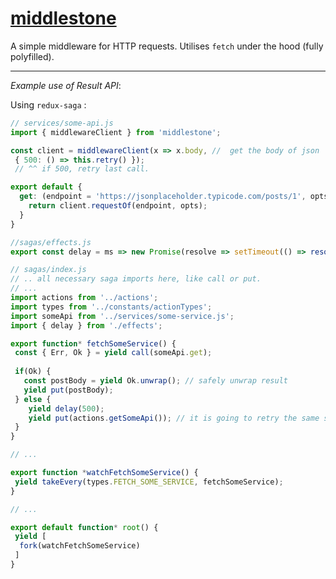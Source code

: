 # [middlestone]()

A simple middleware for HTTP requests. Utilises `fetch` under the hood (fully polyfilled).
 
_ _ _

*Example use of Result API*:

Using `redux-saga` :

```javascript
// services/some-api.js
import { middlewareClient } from 'middlestone';

const client = middlewareClient(x => x.body, //  get the body of json
 { 500: () => this.retry() }); 
 // ^^ if 500, retry last call.

export default { 
  get: (endpoint = 'https://jsonplaceholder.typicode.com/posts/1', opts = {}) => {
    return client.requestOf(endpoint, opts);
  }
}
```

```javascript
//sagas/effects.js
export const delay = ms => new Promise(resolve => setTimeout(() => resolve(), ms);
```

```javascript
// sagas/index.js
// .. all necessary saga imports here, like call or put.
// ...
import actions from '../actions';
import types from '../constants/actionTypes';
import someApi from '../services/some-service.js';
import { delay } from './effects';

export function* fetchSomeService() {
 const { Err, Ok } = yield call(someApi.get);
 
 if(Ok) {
   const postBody = yield Ok.unwrap(); // safely unwrap result
   yield put(postBody);
 } else {
    yield delay(500);
    yield put(actions.getSomeApi()); // it is going to retry the same step
 }
}

// ... 

export function *watchFetchSomeService() {
 yield takeEvery(types.FETCH_SOME_SERVICE, fetchSomeService);
}

// ...

export default function* root() {
 yield [
  fork(watchFetchSomeService)
 ]
}
```
